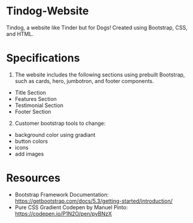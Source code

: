 # Tindog-Website
Tindog, a website like Tinder but for Dogs! Created using Bootstrap, CSS, and HTML. 

# Specifications
1. The website includes the following sections using prebuilt Bootstrap, such as cards, hero, jumbotron, and footer components.
- Title Section
- Features Section
- Testimonial Section
- Footer Section

2. Customer bootstrap tools to change: 
- background color using gradiant
- button colors
- icons
- add images

# Resources
- Bootstrap Framework Documentation: https://getbootstrap.com/docs/5.3/getting-started/introduction/
- Pure CSS Gradient Codepen by Manuel Pinto: https://codepen.io/P1N2O/pen/pyBNzX
